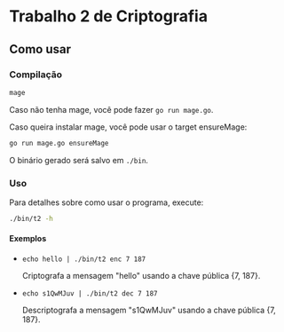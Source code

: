 # Trabalho 2 de Criptografia

## Como usar

### Compilação

```sh
mage
```

Caso não tenha mage, você pode fazer `go run mage.go`.

Caso queira instalar mage, você pode usar o target ensureMage:
```sh
go run mage.go ensureMage
```

O binário gerado será salvo em `./bin`.

### Uso

Para detalhes sobre como usar o programa, execute:

```sh
./bin/t2 -h
```

#### Exemplos

-   `echo hello | ./bin/t2 enc 7 187`

    Criptografa a mensagem "hello" usando a chave pública {7, 187}.

-   `echo s1QwMJuv | ./bin/t2 dec 7 187`

    Descriptografa a mensagem "s1QwMJuv" usando a chave pública {7, 187}.
